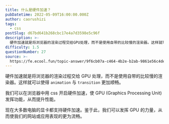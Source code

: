 ```yaml
---
title: 什么是硬件加速？
pubDatetime: 2022-05-09T16:00:00.000Z
author: caorushizi
tags:
  - css
postSlug: d67bd641b268cbc17e4a7d3598e5c96f
description: >-
  硬件加速就是将浏览器的渲染过程交给GPU处理，而不是使用自带的比较慢的渲染器。这样就可以使得`animation`与`transition`更加顺畅。我们可以在浏览器中用css开启硬件加速，使GPU(
difficulty: 1.5
questionNumber: 27
source: >-
  https://fe.ecool.fun/topic-answer/9f6cb07a-c464-4b2e-b2ab-9861e56c4de3?orderBy=updateTime&order=desc&tagId=11
---
```


硬件加速就是将浏览器的渲染过程交给 GPU 处理，而不是使用自带的比较慢的渲染器。这样就可以使得 `animation` 与 `transition` 更加顺畅。

我们可以在浏览器中用 css 开启硬件加速，使 GPU (Graphics Processing Unit) 发挥功能，从而提升性能。

现在大多数电脑的显卡都支持硬件加速。鉴于此，我们可以发挥 GPU 的力量，从而使我们的网站或应用表现的更为流畅。

